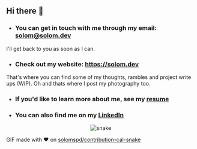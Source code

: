 ## Hi there :wave:
- ### You can get in touch with me through my email: solom@solom.dev
I'll get back to you as soon as I can.
- ### Check out my website: https://solom.dev
That's where you can find some of my thoughts, rambles and project write ups (WIP). Oh and thats where I post my photography too.
- ### If you'd like to learn more about me, see my [resume](https://raw.githubusercontent.com/solomspd/CV/master/resume/Abdelsalam%20ElTamawy%20Resume.pdf)
- ### You can also find me on my [LinkedIn](https://www.linkedin.com/in/solom-tamawy/)

<div align="center">
  <img  src="https://github.com/solomspd/contribution-cal-snake/blob/master/animation/snake.gif"
       alt="snake" />
</div>

GIF made with :heart: on [solomspd/contribution-cal-snake](https://github.com/solomspd/contribution-cal-snake)
